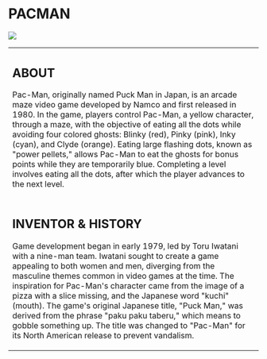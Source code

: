 # PACMAN

 <img src="https://github.com/user-attachments/assets/adf916f8-0cdd-4aa5-a500-ed614b0e680f">

<table>
  <tr>
    <td>
      <h2>ABOUT</h2>
      <p>Pac-Man, originally named Puck Man in Japan, is an arcade maze video game developed by Namco and first released in 1980. In the game, players control Pac-Man, a yellow character, through a maze, with the objective of eating all the dots while avoiding four colored ghosts: Blinky (red), Pinky (pink), Inky (cyan), and Clyde (orange). Eating large flashing dots, known as "power pellets," allows Pac-Man to eat the ghosts for bonus points while they are temporarily blue. Completing a level involves eating all the dots, after which the player advances to the next level.</p>
    </td>
     </tr>
 <tr>
  <td>
   <h2>INVENTOR & HISTORY</h2>
   <p>Game development began in early 1979, led by Toru Iwatani with a nine-man team. Iwatani sought to create a game appealing to both women and men, diverging from the masculine themes common in video games at the time. The inspiration for Pac-Man's character came from the image of a pizza with a slice missing, and the Japanese word "kuchi" (mouth). The game's original Japanese title, "Puck Man," was derived from the phrase "paku paku taberu," which means to gobble something up. The title was changed to "Pac-Man" for its North American release to prevent vandalism.</p>
  </td>
 </tr>
</table>


